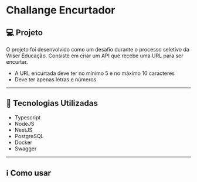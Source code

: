 # Challange Encurtador

## 💻 Projeto
O projeto foi desenvolvido como um desafio durante o processo seletivo da Wiser Educação.
Consiste em criar um API que recebe uma URL para ser encurtar.

- A URL encurtada deve ter no mínimo 5 e no máximo 10 caracteres
- Deve ter apenas letras e números
---

## 🚀 Tecnologias Utilizadas
- Typescript
- NodeJS
- NestJS
- PostgreSQL
- Docker
- Swagger
  
---
## ℹ Como usar
